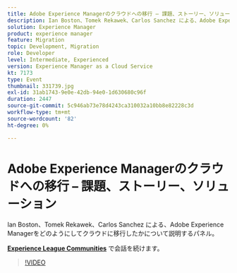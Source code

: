 ```yaml
---
title: Adobe Experience Managerのクラウドへの移行 – 課題、ストーリー、ソリューション
description: Ian Boston、Tomek Rekawek、Carlos Sanchez による、Adobe Experience Managerをどのようにしてクラウドに移行したかについて説明するパネル。 このセッションは、Adobe Developers Live コンテンツイベントの一環として提供されました。
solution: Experience Manager
product: experience manager
feature: Migration
topic: Development, Migration
role: Developer
level: Intermediate, Experienced
version: Experience Manager as a Cloud Service
kt: 7173
type: Event
thumbnail: 331739.jpg
exl-id: 31ab1743-9e0e-42db-94e0-1d630680c96f
duration: 2447
source-git-commit: 5c946ab73e78d4243ca310032a10bb8e82228c3d
workflow-type: tm+mt
source-wordcount: '82'
ht-degree: 0%

---
```


# Adobe Experience Managerのクラウドへの移行 – 課題、ストーリー、ソリューション

Ian Boston、Tomek Rekawek、Carlos Sanchez による、Adobe Experience Managerをどのようにしてクラウドに移行したかについて説明するパネル。

**[Experience League Communities](https://adobe.ly/36Yd3v6)** で会話を続けます。

>[!VIDEO](https://video.tv.adobe.com/v/331739/?quality=12&learn=on&hidetitle=true)
